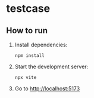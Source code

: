 # testcase

## How to run

1. Install dependencies:
   ```
   npm install
   ```
2. Start the development server:
   ```
   npx vite
   ```
3. Go to [http://localhost:5173](http://localhost:5173)
